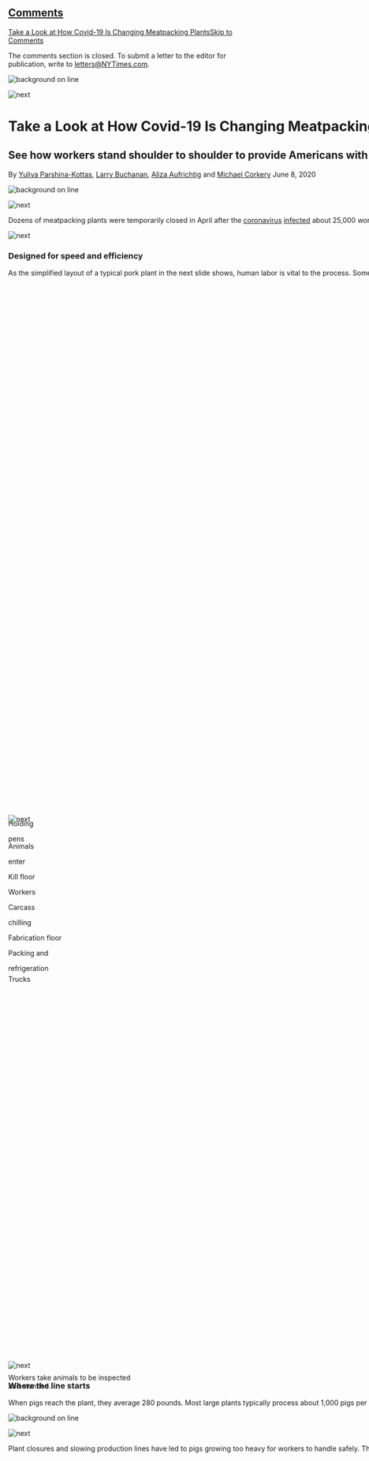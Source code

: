 <div id="app">

<div id="standalone-header">

<div>

</div>

<div class="css-11kjks6" data-role="region" data-aria-label="comments panel" tabindex="-1">

<div class="css-1h21wu5">

<div class="css-akb3vb">

<div>

<div class="css-1yip8nf">

## [Comments](#commentsContainer)

[Take a Look at How Covid-19 Is Changing Meatpacking Plants]()[Skip to
Comments]()

<div class="css-c32q7m">

The comments section is closed. To submit a letter to the editor for
publication, write to
<letters@NYTimes.com>.

</div>

</div>

<div class="css-1bxnhxc">

</div>

<div class="css-1yip8nf">

</div>

</div>

</div>

</div>

</div>

</div>

<div id="site-content" data-role="main">

<div id="meat-processing-plants-coronavirus" class="section css-cqhlo9 interactive-blank interactive-content interactive-size-scoop" data-id="100000007149195">

<div class="css-17ih8de interactive-body">

<div class="g-story g-freebird g-max-limit" data-preview-slug="meat-processing-covid">

<div class="g-asset g-svelte g-asset-width-full" style="">

<div data-role="img">

<div class="g-svelte" data-component="1">

<div class="container mobile svelte-v18ul5" style="transform: translate(0px, 0); width: 2400vw;">

<div class="slide svelte-v18ul5">

<div class="image-wrapper svelte-he5zxx openers">

![background on
line](https://static01.graylady3jvrrxbe.onion/newsgraphics/2020/05/14/meat-processing-covid/1d5517d56c515053314f633f4fbd3a81341c66be/line-mo-01.png)

</div>

<div class="next svelte-he5zxx mobile">

![next](https://static01.graylady3jvrrxbe.onion/newsgraphics/2020/05/14/meat-processing-covid/1d5517d56c515053314f633f4fbd3a81341c66be/next_arrow.svg)

</div>

<div class="first-slide-text-container svelte-he5zxx">

# Take a Look at How Covid-19 Is Changing Meatpacking Plants

## See how workers stand shoulder to shoulder to provide Americans with affordable meat. As plants reopen, the coronavirus remains a threat.

<div class="byline svelte-he5zxx">

<span class="sub-byline svelte-he5zxx">By [Yuliya
Parshina-Kottas](https://www.nytimes3xbfgragh.onion/by/yuliya-parshina-kottas),
[Larry Buchanan](https://www.nytimes3xbfgragh.onion/by/larry-buchanan),
[Aliza
Aufrichtig](https://www.nytimes3xbfgragh.onion/by/aliza-aufrichtig) and
[Michael
Corkery](https://www.nytimes3xbfgragh.onion/by/michael-corkery)</span>
<span class="date svelte-he5zxx">June 8, 2020</span>

</div>

</div>

</div>

<div class="slide svelte-v18ul5">

<div class="image-wrapper svelte-he5zxx openers">

![background on
line](https://static01.graylady3jvrrxbe.onion/newsgraphics/2020/05/14/meat-processing-covid/1d5517d56c515053314f633f4fbd3a81341c66be/line-mo-02.png)

</div>

<div class="next svelte-he5zxx no-show">

![next](https://static01.graylady3jvrrxbe.onion/newsgraphics/2020/05/14/meat-processing-covid/1d5517d56c515053314f633f4fbd3a81341c66be/next_arrow.svg)

</div>

<div class="text-block svelte-he5zxx bottom">

Dozens of meatpacking plants were temporarily closed in April after the
[coronavirus](https://www.nytimes3xbfgragh.onion/2020/04/15/us/coronavirus-south-dakota-meat-plant-refugees.html?searchResultPosition=3)
[infected](https://thefern.org/2020/04/mapping-covid-19-in-meat-and-food-processing-plants/)
about 25,000 workers and killed more than 90 across the United States.
To prevent more outbreaks, the Centers for Disease Control and
Prevention has
[recommended](https://www.cdc.gov/coronavirus/2019-ncov/community/organizations/meat-poultry-processing-workers-employers.html)
that reopened facilities use masks and glass partitions, and also **keep
workers at least six feet apart**. But because shoulder-to-shoulder
assembly lines may be necessary if plants want to ramp up their
production speeds again, keeping these guidelines in place may be
difficult over the long
run.

</div>

</div>

<div class="slide svelte-v18ul5">

<div class="next svelte-he5zxx no-show">

![next](https://static01.graylady3jvrrxbe.onion/newsgraphics/2020/05/14/meat-processing-covid/1d5517d56c515053314f633f4fbd3a81341c66be/next_arrow.svg)

</div>

<div class="text-block svelte-he5zxx">

### Designed for speed and efficiency

As the simplified layout of a typical pork plant in the next slide
shows, human labor is vital to the process. Some areas allow workers to
have more space. But in the <span class="blue-background">fabrication
area</span>, where meat is prepared for retail or wholesale, workers are
much closer together. “The striking thing if you walk around a
meatpacking plant is how they are designed for cheap labor,” said James
MacDonald, professor of Agricultural Economics at the University of
Maryland.

</div>

</div>

<div class="slide svelte-v18ul5">

<div class="image-wrapper svelte-he5zxx vert-image">

<div id="g-line-mo-04-box" class="ai2html svelte-fv37zz">

<div id="g-line-mo-04" class="g-artboard svelte-fv37zz" style="max-width: 799px;max-height: 1064px" data-aspect-ratio="0.751" data-min-width="0" data-max-width="799">

<div style="padding: 0 0 133.2226% 0;">

</div>

![](data:image/gif;base64,R0lGODlhCgAKAIAAAB8fHwAAACH5BAEAAAAALAAAAAAKAAoAAAIIhI+py+0PYysAOw==)

<div id="g-ai16-1" class="g-map-labels g-aiAbs g-aiPointText svelte-fv37zz" style="top:10.4855%;margin-top:-16px;left:71.7348%;width:64px;">

Holding

pens

</div>

<div id="g-ai16-2" class="g-map-labels g-aiAbs g-aiPointText svelte-fv37zz" style="top:21.4581%;margin-top:-16px;left:71.7304%;width:66px;">

Animals

enter

</div>

<div id="g-ai16-3" class="g-map-labels g-aiAbs svelte-fv37zz" style="top:28.6783%;left:71.4813%;width:18.6047%;">

Kill
floor

</div>

<div id="g-ai16-4" class="g-map_mobile g-aiAbs svelte-fv37zz" style="top:36.409%;right:78.7091%;width:18.6047%;">

Workers

</div>

<div id="g-ai16-5" class="g-map-labels g-aiAbs svelte-fv37zz" style="top:42.1446%;left:71.4813%;width:20.9302%;">

Carcass

chilling

</div>

<div id="g-ai16-6" class="g-map-labels g-aiAbs svelte-fv37zz" style="top:59.8504%;left:71.4813%;width:22.9236%;">

Fabrication
floor

</div>

<div id="g-ai16-7" class="g-map-labels g-aiAbs svelte-fv37zz" style="top:75.0623%;left:71.4813%;width:22.5914%;">

Packing
and

refrigeration

</div>

<div id="g-ai16-8" class="g-map-labels g-aiAbs g-aiPointText svelte-fv37zz" style="top:91.3334%;margin-top:-8.2px;left:71.4813%;width:58px;">

Trucks

</div>

</div>

</div>

</div>

<div class="next svelte-he5zxx">

![next](https://static01.graylady3jvrrxbe.onion/newsgraphics/2020/05/14/meat-processing-covid/1d5517d56c515053314f633f4fbd3a81341c66be/next_arrow.svg)

</div>

</div>

<div class="slide svelte-v18ul5">

<div class="image-wrapper svelte-he5zxx">

<div id="g-line-mo-05-box" class="ai2html svelte-13xvya1">

<div id="g-line-mo-05" class="g-artboard svelte-13xvya1" style="max-width: 799px;max-height: 1064px" data-aspect-ratio="0.751" data-min-width="0" data-max-width="799">

<div style="padding: 0 0 133.2226% 0;">

</div>

![](data:image/gif;base64,R0lGODlhCgAKAIAAAB8fHwAAACH5BAEAAAAALAAAAAAKAAoAAAIIhI+py+0PYysAOw==)

<div id="g-ai17-1" class="g-mobile g-aiAbs svelte-13xvya1" style="top:55.3616%;left:4.7171%;width:33.5548%;">

Workers take animals to be inspected and
stunned.

</div>

</div>

</div>

</div>

<div class="next svelte-he5zxx no-show">

![next](https://static01.graylady3jvrrxbe.onion/newsgraphics/2020/05/14/meat-processing-covid/1d5517d56c515053314f633f4fbd3a81341c66be/next_arrow.svg)

</div>

<div class="text-block svelte-he5zxx">

### Where the line starts

When pigs reach the plant, they average 280 pounds. Most large plants
typically process about 1,000 pigs per hour, or about 17 per minute.
Across the United States,
<span class="pigs-processed svelte-he5zxx">0</span> pigs have been
processed since you began reading.

</div>

</div>

<div class="slide svelte-v18ul5">

<div class="image-wrapper svelte-he5zxx">

![background on
line](https://static01.graylady3jvrrxbe.onion/newsgraphics/2020/05/14/meat-processing-covid/1d5517d56c515053314f633f4fbd3a81341c66be/line-mo-06.png)

</div>

<div class="next svelte-he5zxx no-show">

![next](https://static01.graylady3jvrrxbe.onion/newsgraphics/2020/05/14/meat-processing-covid/1d5517d56c515053314f633f4fbd3a81341c66be/next_arrow.svg)

</div>

<div class="text-block svelte-he5zxx">

Plant closures and slowing production lines have led to pigs growing too
heavy for workers to handle safely. Thousands of pigs have been
[euthanized](https://www.nytimes3xbfgragh.onion/2020/05/14/business/coronavirus-farmers-killing-pigs.html)
in recent
weeks.

</div>

</div>

<div class="slide svelte-v18ul5">

<div class="image-wrapper svelte-he5zxx">

<div id="g-line-mo-07-box" class="ai2html svelte-1trgx4o">

<div id="g-line-mo-07" class="g-artboard svelte-1trgx4o" style="max-width: 799px;max-height: 1064px" data-aspect-ratio="0.751" data-min-width="0" data-max-width="799">

<div style="padding: 0 0 133.2226% 0;">

</div>

![](data:image/gif;base64,R0lGODlhCgAKAIAAAB8fHwAAACH5BAEAAAAALAAAAAAKAAoAAAIIhI+py+0PYysAOw==)

</div>

</div>

</div>

<div class="next svelte-he5zxx no-show">

![next](https://static01.graylady3jvrrxbe.onion/newsgraphics/2020/05/14/meat-processing-covid/1d5517d56c515053314f633f4fbd3a81341c66be/next_arrow.svg)

</div>

<div class="text-block svelte-he5zxx">

### Fewer workers, more space

Workers in the harvesting area stun and slaughter the animals, remove
their innards and heads, inspect the carcasses and send them to the
refrigerated section to chill
overnight.

</div>

</div>

<div class="slide svelte-v18ul5">

<div class="image-wrapper svelte-he5zxx">

<div id="g-line-mo-08-box" class="ai2html svelte-1fgp8gi">

<div id="g-line-mo-08" class="g-artboard svelte-1fgp8gi" style="max-width: 799px;max-height: 1064px" data-aspect-ratio="0.751" data-min-width="0" data-max-width="799">

<div style="padding: 0 0 133.2226% 0;">

</div>

![](data:image/gif;base64,R0lGODlhCgAKAIAAAB8fHwAAACH5BAEAAAAALAAAAAAKAAoAAAIIhI+py+0PYysAOw==)

<div id="g-ai20-1" class="g-mobile g-aiAbs svelte-1fgp8gi" style="top:28.1796%;left:2.0807%;width:28.9037%;">

Stunned animals are put on overhead conveyor and
bled.

</div>

<div id="g-ai20-2" class="g-mobile g-aiAbs svelte-1fgp8gi" style="top:75.0623%;left:76.6701%;width:22.5914%;">

Carcasses are scalded, dehaired and
singed.

</div>

</div>

</div>

</div>

<div class="next svelte-he5zxx">

![next](https://static01.graylady3jvrrxbe.onion/newsgraphics/2020/05/14/meat-processing-covid/1d5517d56c515053314f633f4fbd3a81341c66be/next_arrow.svg)

</div>

</div>

<div class="slide svelte-v18ul5">

<div class="image-wrapper svelte-he5zxx">

<div id="g-line-mo-09-box" class="ai2html svelte-ik1dfx">

<div id="g-line-mo-09" class="g-artboard svelte-ik1dfx" style="max-width: 799px;max-height: 1064px" data-aspect-ratio="0.751" data-min-width="0" data-max-width="799">

<div style="padding: 0 0 133.2226% 0;">

</div>

![](data:image/gif;base64,R0lGODlhCgAKAIAAAB8fHwAAACH5BAEAAAAALAAAAAAKAAoAAAIIhI+py+0PYysAOw==)

<div id="g-ai21-1" class="g-mobile g-aiAbs svelte-ik1dfx" style="top:55.1122%;left:25.2449%;width:29.2359%;">

Workers remove organs and heads and split
carcasses.

</div>

</div>

</div>

</div>

<div class="next svelte-he5zxx no-show">

![next](https://static01.graylady3jvrrxbe.onion/newsgraphics/2020/05/14/meat-processing-covid/1d5517d56c515053314f633f4fbd3a81341c66be/next_arrow.svg)

</div>

<div class="text-block svelte-he5zxx">

Workers have seconds to perform these wet, messy and physically grueling
tasks on each carcass, which can make wearing a mask
challenging.

</div>

</div>

<div class="slide svelte-v18ul5">

<div class="image-wrapper svelte-he5zxx">

<div id="g-line-mo-10-box" class="ai2html svelte-1ekqm9c">

<div id="g-line-mo-10" class="g-artboard svelte-1ekqm9c" style="max-width: 799px;max-height: 1064px" data-aspect-ratio="0.751" data-min-width="0" data-max-width="799">

<div style="padding: 0 0 133.2226% 0;">

</div>

![](data:image/gif;base64,R0lGODlhCgAKAIAAAB8fHwAAACH5BAEAAAAALAAAAAAKAAoAAAIIhI+py+0PYysAOw==)

</div>

</div>

</div>

<div class="next svelte-he5zxx">

![next](https://static01.graylady3jvrrxbe.onion/newsgraphics/2020/05/14/meat-processing-covid/1d5517d56c515053314f633f4fbd3a81341c66be/next_arrow.svg)

</div>

</div>

<div class="slide svelte-v18ul5">

<div class="image-wrapper svelte-he5zxx">

![background on
line](https://static01.graylady3jvrrxbe.onion/newsgraphics/2020/05/14/meat-processing-covid/1d5517d56c515053314f633f4fbd3a81341c66be/line-mo-11.png)

</div>

<div class="next svelte-he5zxx no-show">

![next](https://static01.graylady3jvrrxbe.onion/newsgraphics/2020/05/14/meat-processing-covid/1d5517d56c515053314f633f4fbd3a81341c66be/next_arrow.svg)

</div>

<div class="text-block svelte-he5zxx">

Use of sharp, heavy machinery keeps workers farther apart, but this
doesn’t protect against prolonged exposure to potentially contagious
droplets and aerosols that can accumulate in the
air.

</div>

</div>

<div class="slide svelte-v18ul5">

<div class="image-wrapper svelte-he5zxx">

<div id="g-line-mo-12-box" class="ai2html svelte-1kb31ux">

<div id="g-line-mo-12" class="g-artboard svelte-1kb31ux" style="max-width: 799px;max-height: 1064px" data-aspect-ratio="0.751" data-min-width="0" data-max-width="799">

<div style="padding: 0 0 133.2226% 0;">

</div>

![](data:image/gif;base64,R0lGODlhCgAKAIAAAB8fHwAAACH5BAEAAAAALAAAAAAKAAoAAAIIhI+py+0PYysAOw==)

<div id="g-ai24-1" class="g-mobile g-aiAbs svelte-1kb31ux" style="top:83.0424%;left:39.1027%;width:28.5714%;">

Carcasses are inspected and
chilled.

</div>

</div>

</div>

</div>

<div class="next svelte-he5zxx no-show">

![next](https://static01.graylady3jvrrxbe.onion/newsgraphics/2020/05/14/meat-processing-covid/1d5517d56c515053314f633f4fbd3a81341c66be/next_arrow.svg)

</div>

<div class="text-block svelte-he5zxx">

Cold temperatures and powerful ventilation systems designed to protect
meat from contamination can contribute to the virus surviving longer and
traveling farther throughout the plant, said Maria King, an assistant
professor in the department of biological and agricultural engineering
at Texas A\&M
University.

</div>

</div>

<div class="slide svelte-v18ul5">

<div class="image-wrapper svelte-he5zxx">

<div id="g-line-mo-13-box" class="ai2html svelte-122it42">

<div id="g-line-mo-13" class="g-artboard svelte-122it42" style="max-width: 799px;max-height: 1064px" data-aspect-ratio="0.751" data-min-width="0" data-max-width="799">

<div style="padding: 0 0 133.2226% 0;">

</div>

![](data:image/gif;base64,R0lGODlhCgAKAIAAAB8fHwAAACH5BAEAAAAALAAAAAAKAAoAAAIIhI+py+0PYysAOw==)

<div id="g-ai25-1" class="g-bg g-aiAbs svelte-122it42" style="top:82.0449%;left:5.4396%;width:45.1827%;">

Carcasses are divided into primal cuts of shoulder, loin, leg and
belly.

</div>

</div>

</div>

</div>

<div class="next svelte-he5zxx no-show">

![next](https://static01.graylady3jvrrxbe.onion/newsgraphics/2020/05/14/meat-processing-covid/1d5517d56c515053314f633f4fbd3a81341c66be/next_arrow.svg)

</div>

<div class="text-block svelte-he5zxx">

### Tighter quarters as line progresses

About 65 percent of laborers at a plant work on the fabrication floor,
where large carcasses are cut up into smaller parts, deboned, trimmed
and prepared for shipping to restaurants, supermarkets and
further-processing
facilities.

</div>

</div>

<div class="slide svelte-v18ul5">

<div class="image-wrapper svelte-he5zxx">

<div id="g-line-mo-14-box" class="ai2html svelte-16upe3f">

<div id="g-line-mo-14" class="g-artboard svelte-16upe3f" style="max-width: 799px;max-height: 1064px" data-aspect-ratio="0.751" data-min-width="0" data-max-width="799">

<div style="padding: 0 0 133.2226% 0;">

</div>

![](data:image/gif;base64,R0lGODlhCgAKAIAAAB8fHwAAACH5BAEAAAAALAAAAAAKAAoAAAIIhI+py+0PYysAOw==)

<div id="g-ai26-1" class="g-bg g-aiAbs svelte-16upe3f" style="top:24.9377%;left:55.2822%;width:39.5349%;">

Large cuts are deboned, trimmed and cut into smaller
portions.

</div>

</div>

</div>

</div>

<div class="next svelte-he5zxx no-show">

![next](https://static01.graylady3jvrrxbe.onion/newsgraphics/2020/05/14/meat-processing-covid/1d5517d56c515053314f633f4fbd3a81341c66be/next_arrow.svg)

</div>

<div class="text-block svelte-he5zxx">

As a chunk of meat travels down the production line, it becomes smaller
and smaller, and so does the space between
workers.

</div>

</div>

<div class="slide svelte-v18ul5">

<div class="image-wrapper svelte-he5zxx">

<div id="g-line-mo-15-box" class="ai2html svelte-jrymzi">

<div id="g-line-mo-15" class="g-artboard svelte-jrymzi" style="max-width: 799px;max-height: 1064px" data-aspect-ratio="0.751" data-min-width="0" data-max-width="799">

<div style="padding: 0 0 133.2226% 0;">

</div>

![](data:image/gif;base64,R0lGODlhCgAKAIAAAB8fHwAAACH5BAEAAAAALAAAAAAKAAoAAAIIhI+py+0PYysAOw==)

</div>

</div>

</div>

<div class="next svelte-he5zxx no-show">

![next](https://static01.graylady3jvrrxbe.onion/newsgraphics/2020/05/14/meat-processing-covid/1d5517d56c515053314f633f4fbd3a81341c66be/next_arrow.svg)

</div>

<div class="text-block svelte-he5zxx">

Before the pandemic, some workers had as little as three feet of space
at the cutting table. Plants try to use every square inch of the
fabrication floor in order to maximize the number of workers and
increase
production.

</div>

</div>

<div class="slide svelte-v18ul5">

<div class="image-wrapper svelte-he5zxx">

<div id="g-line-mo-16-box" class="ai2html svelte-mblfz8">

<div id="g-line-mo-16" class="g-artboard svelte-mblfz8" style="max-width: 799px;max-height: 1064px" data-aspect-ratio="0.751" data-min-width="0" data-max-width="799">

<div style="padding: 0 0 133.2226% 0;">

</div>

![](data:image/gif;base64,R0lGODlhCgAKAIAAAB8fHwAAACH5BAEAAAAALAAAAAAKAAoAAAIIhI+py+0PYysAOw==)

<div id="g-ai28-1" class="g-mobile g-aiAbs g-aiPointText svelte-mblfz8" style="top:84.8448%;margin-top:-8.2px;left:56.7043%;margin-left:-20.5px;width:41px;">

6
ft

</div>

</div>

</div>

</div>

<div class="next svelte-he5zxx no-show">

![next](https://static01.graylady3jvrrxbe.onion/newsgraphics/2020/05/14/meat-processing-covid/1d5517d56c515053314f633f4fbd3a81341c66be/next_arrow.svg)

</div>

<div class="text-block svelte-he5zxx">

### Changes during the pandemic

To precisely meet the C.D.C.’s guidelines of spacing workers **six feet
apart**, about two out of every three workers would need to be removed
in the densest section of the fabrication floor.

</div>

</div>

<div class="slide svelte-v18ul5">

<div class="image-wrapper svelte-he5zxx">

![background on
line](https://static01.graylady3jvrrxbe.onion/newsgraphics/2020/05/14/meat-processing-covid/1d5517d56c515053314f633f4fbd3a81341c66be/line-mo-17.png)

</div>

<div class="next svelte-he5zxx no-show">

![next](https://static01.graylady3jvrrxbe.onion/newsgraphics/2020/05/14/meat-processing-covid/1d5517d56c515053314f633f4fbd3a81341c66be/next_arrow.svg)

</div>

<div class="text-block svelte-he5zxx">

The C.D.C. also advised plants to adjust airflow to minimize potential
exposure to the coronavirus, but this could mean a big financial
investment for older facilities with less modern ventilation systems.

</div>

</div>

<div class="slide svelte-v18ul5">

<div class="image-wrapper svelte-he5zxx">

![background on
line](https://static01.graylady3jvrrxbe.onion/newsgraphics/2020/05/14/meat-processing-covid/1d5517d56c515053314f633f4fbd3a81341c66be/line-mo-18.png)

</div>

<div class="next svelte-he5zxx no-show">

![next](https://static01.graylady3jvrrxbe.onion/newsgraphics/2020/05/14/meat-processing-covid/1d5517d56c515053314f633f4fbd3a81341c66be/next_arrow.svg)

</div>

<div class="text-block svelte-he5zxx">

Most plants are taking some steps, to varying degrees. Some are
positioning workers so that they don’t directly face each other and
installing <span class="red-background">plexiglass dividers</span>
between them.

</div>

</div>

<div class="slide svelte-v18ul5">

<div class="image-wrapper svelte-he5zxx">

![background on
line](https://static01.graylady3jvrrxbe.onion/newsgraphics/2020/05/14/meat-processing-covid/1d5517d56c515053314f633f4fbd3a81341c66be/line-mo-19.png)

</div>

<div class="next svelte-he5zxx no-show">

![next](https://static01.graylady3jvrrxbe.onion/newsgraphics/2020/05/14/meat-processing-covid/1d5517d56c515053314f633f4fbd3a81341c66be/next_arrow.svg)

</div>

<div class="text-block svelte-he5zxx">

They are also providing personal protective equipment like masks and
making more sinks and hand sanitizers available. Other measures include
staggering start times and adding shifts to minimize crowding at
entrances, locker rooms and other shared
spaces.

</div>

</div>

<div class="slide svelte-v18ul5">

<div class="image-wrapper svelte-he5zxx">

<div id="g-line-mo-20-box" class="ai2html svelte-1pi3iek">

<div id="g-line-mo-20" class="g-artboard svelte-1pi3iek" style="max-width: 799px;max-height: 1064px" data-aspect-ratio="0.751" data-min-width="0" data-max-width="799">

<div style="padding: 0 0 133.2226% 0;">

</div>

![](data:image/gif;base64,R0lGODlhCgAKAIAAAB8fHwAAACH5BAEAAAAALAAAAAAKAAoAAAIIhI+py+0PYysAOw==)

<div id="g-ai32-1" class="g-bg g-aiAbs svelte-1pi3iek" style="top:39.6509%;left:6.8163%;width:33.2226%;">

Workers package cuts of meat for
distribution.

</div>

</div>

</div>

</div>

<div class="next svelte-he5zxx no-show">

![next](https://static01.graylady3jvrrxbe.onion/newsgraphics/2020/05/14/meat-processing-covid/1d5517d56c515053314f633f4fbd3a81341c66be/next_arrow.svg)

</div>

<div class="text-block svelte-he5zxx">

To reduce labor, some cuts of meat are being trimmed and packaged
differently and more crudely than before.

</div>

</div>

<div class="slide svelte-v18ul5">

<div class="image-wrapper svelte-he5zxx">

![background on
line](https://static01.graylady3jvrrxbe.onion/newsgraphics/2020/05/14/meat-processing-covid/1d5517d56c515053314f633f4fbd3a81341c66be/line-mo-21.png)

</div>

<div class="next svelte-he5zxx no-show">

![next](https://static01.graylady3jvrrxbe.onion/newsgraphics/2020/05/14/meat-processing-covid/1d5517d56c515053314f633f4fbd3a81341c66be/next_arrow.svg)

</div>

<div class="text-block svelte-he5zxx">

This crisis underscores how the meat industry has failed to automate,
which can be costly and time-consuming. “I think you’ll see a
significant investment in redesigning facilities,” said Dr. Keith Belk,
Department Head of Animal Science in Colorado State University. “There
may not be fewer employees, but what they do will be different.”

</div>

</div>

<div class="slide svelte-v18ul5">

<div class="image-wrapper svelte-he5zxx">

![background on
line](https://static01.graylady3jvrrxbe.onion/newsgraphics/2020/05/14/meat-processing-covid/1d5517d56c515053314f633f4fbd3a81341c66be/line-mo-22.png)

</div>

<div class="next svelte-he5zxx no-show">

![next](https://static01.graylady3jvrrxbe.onion/newsgraphics/2020/05/14/meat-processing-covid/1d5517d56c515053314f633f4fbd3a81341c66be/next_arrow.svg)

</div>

<div class="text-block svelte-he5zxx">

In the United States, about half a million pigs are killed for meat
every day. Because a very small number of plants control a large share
of production in the country, any changes to the assembly line could
have a big impact on prices and availability of meat. Pork production
was down 6 percent for the week ending May 30 from a year ago because of
slowed
production.

</div>

</div>

<div class="slide svelte-v18ul5">

<div class="next svelte-he5zxx">

![next](https://static01.graylady3jvrrxbe.onion/newsgraphics/2020/05/14/meat-processing-covid/1d5517d56c515053314f633f4fbd3a81341c66be/next_arrow.svg)

</div>

<div class="g-ad-outer ad-svelte svelte-1ake88p mobile">

Advertisement

<div class="place-ad" data-slot-id="mid23" data-position="mid">

</div>

</div>

</div>

<div class="slide svelte-v18ul5">

<div class="center-all-wrapper svelte-he5zxx">

<div class="text-block svelte-he5zxx source-block">

Sources: North American Meat Institute; Centers for Disease Control and
Prevention; Pork.org; United Food and Commercial Workers Union; Cattle
Buyers Weekly, Maria King, Texas A\&M University; Keith Belk, Department
Head of Animal Science, Colorado State University; James MacDonald,
professor of Agricultural Economics at the University of Maryland; Food
& Environment Reporting Network

</div>

<div class="read-more-outer svelte-he5zxx">

<div class="read-more svelte-he5zxx">

Read
more

</div>

<div class="read-more-container svelte-he5zxx">

[](https://www.nytimes3xbfgragh.onion/interactive/2020/05/27/magazine/coronavirus-nebraska-unemployment-jobs.html)

<div class="article mobile svelte-1wvmt64">

<div>

<div class="hed svelte-1wvmt64">

As Meatpacking Plants Look to Reopen, Some Families are Wary

</div>

<div class="date svelte-1wvmt64">

May 27

</div>

</div>

![lead image for As Meatpacking Plants Look to Reopen, Some Families are
Wary](https://static01.graylady3jvrrxbe.onion/images/2020/05/31/magazine/31nebraska-05/31nebraska-05-articleLarge.jpg)

</div>

[](https://www.nytimes3xbfgragh.onion/2020/05/25/business/coronavirus-meatpacking-plants-cases.html)

<div class="article mobile not-first svelte-1wvmt64">

<div>

<div class="hed svelte-1wvmt64">

As Meatpacking Plants Reopen, Data About Worker Illness Remains Elusive

</div>

<div class="date svelte-1wvmt64">

May 25

</div>

</div>

![lead image for As Meatpacking Plants Reopen, Data About Worker Illness
Remains
Elusive](https://static01.graylady3jvrrxbe.onion/images/2020/05/23/business/23virus-meatdata-1/23virus-meatdata-1-articleLarge.jpg)

</div>

[](https://www.nytimes3xbfgragh.onion/2020/05/14/business/coronavirus-farmers-killing-pigs.html)

<div class="article mobile not-first svelte-1wvmt64">

<div>

<div class="hed svelte-1wvmt64">

Meat Plant Closures Mean Pigs Are Gassed or Shot Instead

</div>

<div class="date svelte-1wvmt64">

May 14

</div>

</div>

![lead image for Meat Plant Closures Mean Pigs Are Gassed or Shot
Instead](https://static01.graylady3jvrrxbe.onion/images/2020/05/12/business/12virus-hogeuthanize-1/merlin_172417743_6c712e92-ed2b-4a8d-b099-c468a3ba4af5-articleLarge.jpg)

</div>

</div>

</div>

</div>

</div>

</div>

</div>

</div>

</div>

</div>

</div>

</div>

</div>

<div id="standalone-footer">

<div>

<div>

<div id="interactive-footer-wrapper">

</div>

</div>

</div>

</div>

</div>
